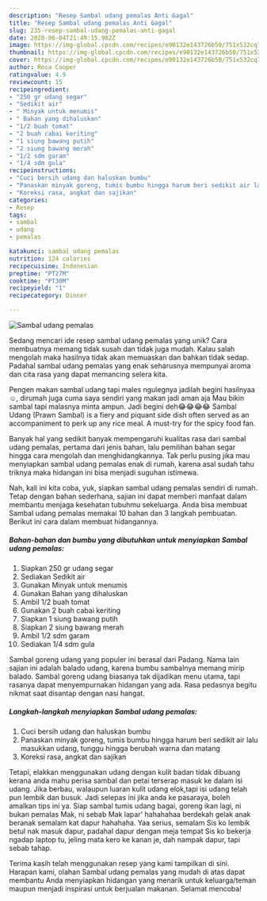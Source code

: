 ```yaml
---
description: "Resep Sambal udang pemalas Anti Gagal"
title: "Resep Sambal udang pemalas Anti Gagal"
slug: 235-resep-sambal-udang-pemalas-anti-gagal
date: 2020-06-04T21:49:15.982Z
image: https://img-global.cpcdn.com/recipes/e90132e143726b50/751x532cq70/sambal-udang-pemalas-foto-resep-utama.jpg
thumbnail: https://img-global.cpcdn.com/recipes/e90132e143726b50/751x532cq70/sambal-udang-pemalas-foto-resep-utama.jpg
cover: https://img-global.cpcdn.com/recipes/e90132e143726b50/751x532cq70/sambal-udang-pemalas-foto-resep-utama.jpg
author: Rosa Cooper
ratingvalue: 4.9
reviewcount: 15
recipeingredient:
- "250 gr udang segar"
- "Sedikit air"
- " Minyak untuk menumis"
- " Bahan yang dihaluskan"
- "1/2 buah tomat"
- "2 buah cabai keriting"
- "1 siung bawang putih"
- "2 siung bawang merah"
- "1/2 sdm garam"
- "1/4 sdm gula"
recipeinstructions:
- "Cuci bersih udang dan haluskan bumbu"
- "Panaskan minyak goreng, tumis bumbu hingga harum beri sedikit air lalu masukkan udang, tunggu hingga berubah warna dan matang"
- "Koreksi rasa, angkat dan sajikan"
categories:
- Resep
tags:
- sambal
- udang
- pemalas

katakunci: sambal udang pemalas 
nutrition: 124 calories
recipecuisine: Indonesian
preptime: "PT27M"
cooktime: "PT30M"
recipeyield: "1"
recipecategory: Dinner

---
```



![Sambal udang pemalas](https://img-global.cpcdn.com/recipes/e90132e143726b50/751x532cq70/sambal-udang-pemalas-foto-resep-utama.jpg)

Sedang mencari ide resep sambal udang pemalas yang unik? Cara membuatnya memang tidak susah dan tidak juga mudah. Kalau salah mengolah maka hasilnya tidak akan memuaskan dan bahkan tidak sedap. Padahal sambal udang pemalas yang enak seharusnya mempunyai aroma dan cita rasa yang dapat memancing selera kita.

Pengen makan sambal udang tapi males ngulegnya jadilah begini hasilnyaa ☺️, dirumah juga cuma saya sendiri yang makan jadi aman aja Mau bikin sambal tapi malasnya minta ampun. Jadi begini deh😂😂😂😂 Sambal Udang (Prawn Sambal) is a fiery and piquant side dish often served as an accompaniment to perk up any rice meal. A must-try for the spicy food fan.

Banyak hal yang sedikit banyak mempengaruhi kualitas rasa dari sambal udang pemalas, pertama dari jenis bahan, lalu pemilihan bahan segar hingga cara mengolah dan menghidangkannya. Tak perlu pusing jika mau menyiapkan sambal udang pemalas enak di rumah, karena asal sudah tahu triknya maka hidangan ini bisa menjadi suguhan istimewa.


Nah, kali ini kita coba, yuk, siapkan sambal udang pemalas sendiri di rumah. Tetap dengan bahan sederhana, sajian ini dapat memberi manfaat dalam membantu menjaga kesehatan tubuhmu sekeluarga. Anda bisa membuat Sambal udang pemalas memakai 10 bahan dan 3 langkah pembuatan. Berikut ini cara dalam membuat hidangannya.

<!--inarticleads1-->

##### Bahan-bahan dan bumbu yang dibutuhkan untuk menyiapkan Sambal udang pemalas:

1. Siapkan 250 gr udang segar
1. Sediakan Sedikit air
1. Gunakan  Minyak untuk menumis
1. Gunakan  Bahan yang dihaluskan
1. Ambil 1/2 buah tomat
1. Gunakan 2 buah cabai keriting
1. Siapkan 1 siung bawang putih
1. Siapkan 2 siung bawang merah
1. Ambil 1/2 sdm garam
1. Sediakan 1/4 sdm gula


Sambal goreng udang yang populer ini berasal dari Padang. Nama lain sajian ini adalah balado udang, karena bumbu sambalnya memang mirip balado. Sambal goreng udang biasanya tak dijadikan menu utama, tapi rasanya dapat menyempurnakan hidangan yang ada. Rasa pedasnya begitu nikmat saat disantap dengan nasi hangat. 

<!--inarticleads2-->

##### Langkah-langkah menyiapkan Sambal udang pemalas:

1. Cuci bersih udang dan haluskan bumbu
1. Panaskan minyak goreng, tumis bumbu hingga harum beri sedikit air lalu masukkan udang, tunggu hingga berubah warna dan matang
1. Koreksi rasa, angkat dan sajikan


Tetapi, elakkan menggunakan udang dengan kulit badan tidak dibuang kerana anda mahu perisa sambal dan petai terserap masuk ke dalam isi udang. Jika berbau, walaupun luaran kulit udang elok,tapi isi udang telah pun lembik dan busuk. Jadi selepas ini jika anda ke pasaraya, boleh amalkan tips ini ya. Siap sambal tumis udang bagai, goreng ikan lagi, ni bukan pemalas Mak, ni sebab Mak lapar&#39; hahahahaa berdekah gelak anak beranak semalam kat dapur hahahaha. Yaa serius, semalam Sis ko lembik betul nak masuk dapur, padahal dapur dengan meja tempat Sis ko bekerja ngadap laptop tu, jeling mata kero ke kanan je, dah nampak dapur, tapi sebab tahap. 

Terima kasih telah menggunakan resep yang kami tampilkan di sini. Harapan kami, olahan Sambal udang pemalas yang mudah di atas dapat membantu Anda menyiapkan hidangan yang menarik untuk keluarga/teman maupun menjadi inspirasi untuk berjualan makanan. Selamat mencoba!
